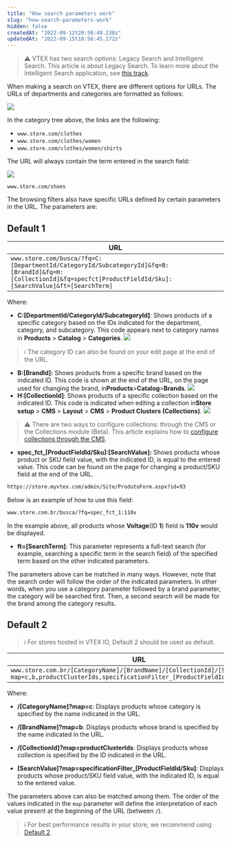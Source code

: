 ```yaml
---
title: "How search parameters work"
slug: "how-search-parameters-work"
hidden: false
createdAt: "2022-09-12t20:50:49.238z"
updatedAt: "2022-09-15t18:56:45.172z"
---
```


> ⚠️ VTEX has two search options: Legacy Search and Intelligent Search. This article is about Legacy Search. To learn more about the Intelligent Search application, see [this track](https://help.vtex.com/en/tracks/vtex-intelligent-search--19wrbB7nEQcmwzDPl1l4Cb).

When making a search on VTEX, there are different options for URLs. The URLs of departments and categories are formatted as follows:

![](https://cdn.jsdelivr.net/gh/vtexdocs/dev-portal-content@main/images/how-search-parameters-work-0.png)

In the category tree above, the links are the following:

- `www.store.com/clothes`
- `www.store.com/clothes/women`
- `www.store.com/clothes/women/shirts`

The URL will always contain the term entered in the search field:

![](https://cdn.jsdelivr.net/gh/vtexdocs/dev-portal-content@main/images/how-search-parameters-work-1.png)

`www.store.com/shoes`

The browsing filters also have specific URLs defined by certain parameters in the URL. The parameters are:

## Default 1

| URL |
| - |
| `www.store.com/busca/?fq=C:[DepartmentId/CategoryId/SubcategoryId]&fq=B:[BrandId]&fq=H:[CollectionId]&fq=specfct[ProductFieldId/Sku]:[SearchValue]&ft=[SearchTerm]` |

Where:

- **C:\[DepartmentId/CategoryId/SubcategoryId]**: Shows products of a specific category based on the IDs indicated for the department, category, and subcategory. This code appears next to category names in **Products** > **Catalog** > **Categories**. ![](https://cdn.jsdelivr.net/gh/vtexdocs/dev-portal-content@main/images/how-search-parameters-work-2.png)

> ℹ️ The category ID can also be found on your edit page at the end of the URL.

- **B:[BrandId]:** Shows products from a specific brand based on the indicated ID. This code is shown at the end of the URL, on the page used for changing the brand, in**Products**>**Catalog**>**Brands**. ![](https://cdn.jsdelivr.net/gh/vtexdocs/dev-portal-content@main/images/how-search-parameters-work-3.png)
- **H:[CollectionId]**: Shows products of a specific collection based on the indicated ID. This code is indicated when editing a collection in**Store setup** > **CMS** > **Layout** > **CMS** > **Product Clusters (Collections)**. ![](https://cdn.jsdelivr.net/gh/vtexdocs/dev-portal-content@main/images/how-search-parameters-work-4.png)

> ⚠️ There are two ways to configure collections: through the CMS or the Collections module (Beta). This article explains how to [configure collections through the CMS](https://help.vtex.com/en/tutorial/adding-collections-cms--2YBy6P6X0NFRpkD2ZBxF6L).

- **spec_fct_[ProductFieldId/Sku]:[SearchValue]:** Shows products whose product or SKU field value, with the indicated ID, is equal to the entered value. This code can be found on the page for changing a product/SKU field at the end of the URL.

```txt
https://store.myvtex.com/admin/Site/ProdutoForm.aspx?id=93
```

Below is an example of how to use this field:

```txt
www.store.com.br/busca/?fq=spec_fct_1:110v
```

In the example above, all products whose **Voltage**(ID **1**) field is **110v** would be displayed.

- **ft=[SearchTerm]**: This parameter represents a full-text search (for example, searching a specific term in the search field) of the specified term based on the other indicated parameters.

The parameters above can be matched in many ways. However, note that the search order will follow the order of the indicated parameters. In other words, when you use a category parameter followed by a brand parameter, the category will be searched first. Then, a second search will be made for the brand among the category results.

## Default 2

> ℹ️ For stores hosted in VTEX IO, Default 2 should be used as default.

| URL                                                                                                                                           |
| --------------------------------------------------------------------------------------------------------------------------------------------- |
| `www.store.com.br/[CategoryName]/[BrandName]/[CollectionId]/[SearchValue]?map=c,b,productClusterIds,specificationFilter_[ProductFieldId/Sku]` |

Where:

- **/[CategoryName]?map=c**: Displays products whose category is specified by the name indicated in the URL.

- **/[BrandName]?map=b**: Displays products whose brand is specified by the name indicated in the URL.

- **/[CollectionId]?map=productClusterIds**: Displays products whose collection is specified by the ID indicated in the URL.

- **[SearchValue]?map=specificationFilter_[ProductFieldId/Sku]**: Displays products whose product/SKU field value, with the indicated ID, is equal to the entered value.

The parameters above can also be matched among them. The order of the values indicated in the `map` parameter will define the interpretation of each value present at the beginning of the URL (between `/`).

> ℹ️ For best performance results in your store, we recommend using [Default 2](https://developers.vtex.com/vtex-rest-api/docs/how-search-parameters-work#default-2).

